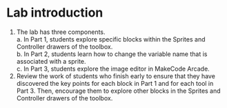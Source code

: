 # Lab introduction
1. The lab has three components.\
a. In Part 1, students explore specific blocks within the Sprites and Controller drawers of the toolbox.\
b. In Part 2, students learn how to change the variable name that is associated with a sprite.\
c. In Part 3, students explore the image editor in MakeCode Arcade.
2. Review the work of students who finish early to ensure that they have discovered the key points for each block in Part 1 and for each tool in Part 3. Then, encourage them to explore other blocks in the Sprites and Controller drawers of the toolbox.

